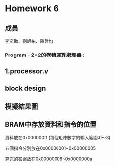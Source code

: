 Homework 6
====

## 成員
李奕勳、劉旭祐、陳哲均

### Program - 2*2的卷積運算處理器 :
## 1.processor.v



## block design


## 模擬結果圖



## BRAM中存放資料和指令的位置
資料放在0x000000ff (每個矩陣數字的輸入範圍:0～3)

五個指令分別放在0x00000001~0x00000005 

算完的答案放在0x00000006~0x0000000a


